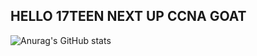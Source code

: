 ## HELLO 17TEEN NEXT UP CCNA GOAT

![Anurag's GitHub stats](https://github-readme-stats.vercel.app/api?username=lsxxc&theme=blue_navy_icons=true)






